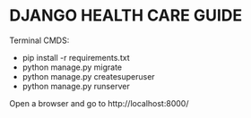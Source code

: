 # DJANGO HEALTH CARE GUIDE

Terminal CMDS:
- pip install -r requirements.txt
- python manage.py migrate
- python manage.py createsuperuser
- python manage.py runserver

Open a browser and go to http://localhost:8000/